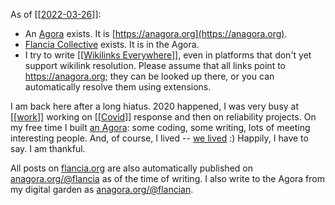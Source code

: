 <!--
.. title: 2022-03-26
.. slug: 2022-03-26
.. date: 2022-03-26 18:20:00 CET
.. tags: wikilinks agora
.. category: 
.. link: 
.. description: 
.. type: text
.. status: 
-->

As of [[[2022-03-26](https://anagora.org/2022-03-26)]]:

- An [Agora](https://flancia.org/agora) exists. It is [https://anagora.org](https://anagora.org).
- [Flancia Collective](https://anagora.org/flancia-collective) exists. It is in the Agora.
- I try to write [[[Wikilinks Everywhere](https://anagora.org/wikilinks-everywhere)]], even in platforms that don't yet support wikilink resolution. Please assume that all links point to https://anagora.org; they can be looked up there, or you can automatically resolve them using extensions.

I am back here after a long hiatus. 2020 happened, I was very busy at [[[work](https://anagora.org/work)]] working on [[[Covid](https://anagora.org/covid)]] response and then on reliability projects. On my free time I built [an Agora](https://anagora.org): some coding, some writing, lots of meeting interesting people. And, of course, I lived -- [we lived](https://anagora.org/lady-burup) :) Happily, I have to say. I am thankful.

All posts on [flancia.org](https://flancia.org) are also automatically published on [anagora.org/@flancia](https://anagora.org/@flancia) as of the time of writing. I also write to the Agora from my digital garden as [anagora.org/@flancian](https://anagora.org/@flancian).
